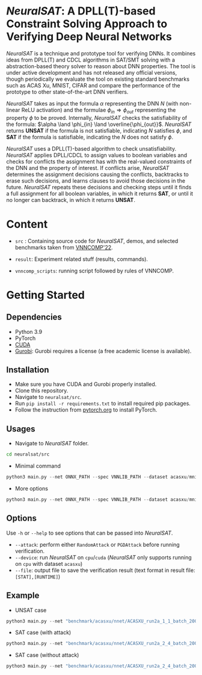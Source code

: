 *NeuralSAT*: A DPLL(T)-based Constraint Solving Approach to Verifying Deep Neural Networks
====================

*NeuralSAT* is a technique and prototype tool for verifying DNNs.  It combines ideas from DPLL(T) and CDCL algorithms in SAT/SMT solving with a abstraction-based theory solver to reason about DNN properties. The tool is under active development and has not released any official versions, though periodically we evaluate the tool on existing standard benchmarks such as ACAS Xu, MNIST, CIFAR and compare the performance of the prototype to other state-of-the-art DNN verifiers.

*NeuralSAT* takes as input the formula $\alpha$ representing the DNN $N$ (with non-linear ReLU activation) and the formulae $\phi_{in}\Rightarrow \phi_{out}$ representing the property $\phi$ to be proved. Internally, *NeuralSAT* checks the satisfiability of the formula: $\alpha \land \phi_{in} \land \overline{\phi_{out}}$. *NeuralSAT* returns **UNSAT** if the formula is not satisfiable, indicating  $N$ satisfies $\phi$, and **SAT** if the formula is satisfiable, indicating the $N$ does not satisfy $\phi$.

*NeuralSAT* uses a  DPLL(T)-based algorithm to check unsatisfiability. *NeuralSAT* applies DPLL/CDCL to assign values to boolean variables and checks for conflicts the assignment has with the real-valued constraints of the DNN and the property of interest. If conflicts arise, *NeuralSAT* determines the assignment decisions causing the conflicts, backtracks to erase such decisions, and learns clauses to avoid those decisions in the future. *NeuralSAT* repeats these decisions and checking steps until it finds a full assignment for all boolean variables, in which it returns **SAT**, or until it no longer can backtrack, in which it returns **UNSAT**.

Content
====================
- ```src``` : Containing source code for *NeuralSAT*, demos, and selected benchmarks taken from [VNNCOMP'22](https://github.com/ChristopherBrix/vnncomp2022_benchmarks).

- ```result```: Experiment related stuff (results, commands). 

- ```vnncomp_scripts```: running script followed by rules of VNNCOMP. 

Getting Started
====================

## Dependencies
- Python 3.9
- PyTorch
- [CUDA](https://developer.nvidia.com/cuda-toolkit)
- [Gurobi](https://www.gurobi.com/): Gurobi requires a license (a free academic license is available).

## Installation
- Make sure you have CUDA and Gurobi properly installed.
- Clone this repository.
- Navigate to ```neuralsat/src```.
- Run ```pip install -r requirements.txt``` to install required pip packages.
- Follow the instruction from [pytorch.org](https://pytorch.org/get-started/locally/) to install PyTorch.

## Usages

- Navigate to *NeuralSAT* folder.

```bash
cd neuralsat/src
```

- Minimal command

```python
python3 main.py --net ONNX_PATH --spec VNNLIB_PATH --dataset acasxu/mnist/cifar
```

- More options

```python
python3 main.py --net ONNX_PATH --spec VNNLIB_PATH --dataset acasxu/mnist/cifar [--verbose] [--attack] [--device {cpu,cuda}] [--timeout TIMEOUT] [--file OUTPUT_FILE]
```


## Options
<!-- - talk about the flags avaliable -->
Use ```-h``` or ```--help``` to see options that can be passed into *NeuralSAT*. 

- `--attack`: perform either `RandomAttack` or `PGDAttack` before running verification.
- `--device`: run *NeuralSAT* on `cpu`/`cuda` (*NeuralSAT* only supports running on `cpu` with dataset `acasxu`)
- `--file`: output file to save the verification result (text format in result file: `[STAT],[RUNTIME]`)

## Example

- UNSAT case

```python
python3 main.py --net "benchmark/acasxu/nnet/ACASXU_run2a_1_1_batch_2000.onnx" --spec "benchmark/acasxu/spec/prop_1.vnnlib" --dataset acasxu --verbose
```

- SAT case (with attack)

```python
python3 main.py --net "benchmark/acasxu/nnet/ACASXU_run2a_2_4_batch_2000.onnx" --spec "benchmark/acasxu/spec/prop_2.vnnlib" --dataset acasxu --verbose --attack 
```

- SAT case (without attack)

```python
python3 main.py --net "benchmark/acasxu/nnet/ACASXU_run2a_2_4_batch_2000.onnx" --spec "benchmark/acasxu/spec/prop_2.vnnlib" --dataset acasxu --verbose
```